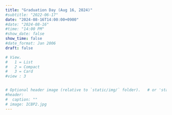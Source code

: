 ```yaml
---
title: "Graduation Day (Aug 16, 2024)"
#subtitle: "2022-06-17"
date: "2024-08-16T14:00:00+0900"
#date: "2024-08-16"
#time: "14:00 PM"
#show_date: false
show_time: false
#date_format: Jan 2006
draft: false

# View.
#   1 = List
#   2 = Compact
#   3 = Card
#view : 3


# Optional header image (relative to `static/img/` folder).   # or 'static/media' folder ?
#header:
#  caption: ""
# image: ICBP2.jpg
---
```




